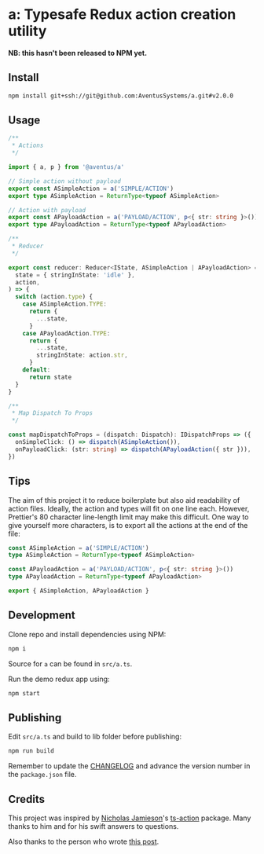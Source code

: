 # a: Typesafe Redux action creation utility

**NB: this hasn't been released to NPM yet.**

## Install

```sh
npm install git+ssh://git@github.com:AventusSystems/a.git#v2.0.0
```

## Usage

```ts
/**
 * Actions
 */

import { a, p } from '@aventus/a'

// Simple action without payload
export const ASimpleAction = a('SIMPLE/ACTION')
export type ASimpleAction = ReturnType<typeof ASimpleAction>

// Action with payload
export const APayloadAction = a('PAYLOAD/ACTION', p<{ str: string }>())
export type APayloadAction = ReturnType<typeof APayloadAction>
```

```ts
/**
 * Reducer
 */

export const reducer: Reducer<IState, ASimpleAction | APayloadAction> = (
  state = { stringInState: 'idle' },
  action,
) => {
  switch (action.type) {
    case ASimpleAction.TYPE:
      return {
        ...state,
      }
    case APayloadAction.TYPE:
      return {
        ...state,
        stringInState: action.str,
      }
    default:
      return state
  }
}
```

```ts
/**
 * Map Dispatch To Props
 */

const mapDispatchToProps = (dispatch: Dispatch): IDispatchProps => ({
  onSimpleClick: () => dispatch(ASimpleAction()),
  onPayloadClick: (str: string) => dispatch(APayloadAction({ str })),
})
```

## Tips

The aim of this project it to reduce boilerplate but also aid readability of
action files. Ideally, the action and types will fit on one line each. However,
Prettier's 80 character line-length limit may make this difficult. One way to
give yourself more characters, is to export all the actions at the end of the
file:

```ts
const ASimpleAction = a('SIMPLE/ACTION')
type ASimpleAction = ReturnType<typeof ASimpleAction>

const APayloadAction = a('PAYLOAD/ACTION', p<{ str: string }>())
type APayloadAction = ReturnType<typeof APayloadAction>

export { ASimpleAction, APayloadAction }
```

## Development

Clone repo and install dependencies using NPM:

```sh
npm i
```

Source for `a` can be found in `src/a.ts`.

Run the demo redux app using:

```sh
npm start
```

## Publishing

Edit `src/a.ts` and build to lib folder before publishing:

```sh
npm run build
```

Remember to update the [CHANGELOG](CHANGELOG.md) and advance the version number
in the `package.json` file.

## Credits

This project was inspired by [Nicholas Jamieson](https://github.com/cartant)'s
[ts-action](https://github.com/cartant/ts-action) package. Many thanks to him
and for his swift answers to questions.

Also thanks to the person who wrote
[this post](https://qiita.com/terrierscript/items/b9687f610a96ab964ab2).

